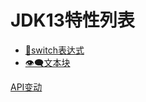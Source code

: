 # JDK13特性列表

- [👀switch表达式](./switch-preview.md)
- [👁️‍🗨️文本块](./text-block-preview.md)

[API变动](https://gunnarmorling.github.io/jdk-api-diff/jdk12-jdk13-api-diff.html)
